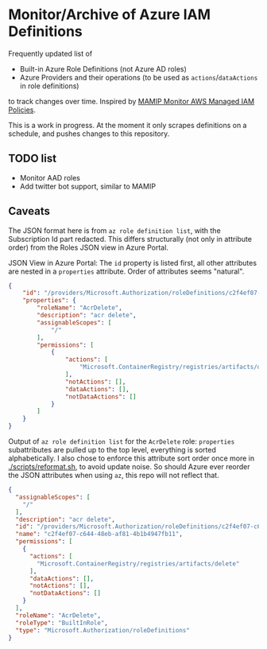 # Monitor/Archive of Azure IAM Definitions

Frequently updated list of

- Built-in Azure Role Definitions (not Azure AD roles)
- Azure Providers and their operations (to be used as `actions`/`dataActions` in role definitions)

to track changes over time. Inspired by [MAMIP Monitor AWS Managed IAM Policies](https://github.com/z0ph/MAMIP).

This is a work in progress. At the moment it only scrapes definitions
on a schedule, and pushes changes to this repository.

## TODO list

- Monitor AAD roles
- Add twitter bot support, similar to MAMIP

## Caveats

The JSON format here is from `az role definition list`, with the Subscription Id part redacted.
This differs structurally (not only in attribute order) from the Roles JSON view in Azure Portal.

JSON View in Azure Portal: The `id` property is listed first, all other attributes are nested
in a `properties` attribute. Order of attributes seems "natural".

```json
{
    "id": "/providers/Microsoft.Authorization/roleDefinitions/c2f4ef07-c644-48eb-af81-4b1b4947fb11",
    "properties": {
        "roleName": "AcrDelete",
        "description": "acr delete",
        "assignableScopes": [
            "/"
        ],
        "permissions": [
            {
                "actions": [
                    "Microsoft.ContainerRegistry/registries/artifacts/delete"
                ],
                "notActions": [],
                "dataActions": [],
                "notDataActions": []
            }
        ]
    }
}
```

Output of `az role definition list` for the `AcrDelete` role: `properties` subattributes are pulled
up to the top level, everything is sorted alphabetically. I also chose to enforce this attribute
sort order once more in [./scripts/reformat.sh](./scripts/reformat.sh), to avoid update noise.
So should Azure ever reorder the JSON attributes when using `az`, this repo will not reflect that.

```json
{
  "assignableScopes": [
    "/"
  ],
  "description": "acr delete",
  "id": "/providers/Microsoft.Authorization/roleDefinitions/c2f4ef07-c644-48eb-af81-4b1b4947fb11",
  "name": "c2f4ef07-c644-48eb-af81-4b1b4947fb11",
  "permissions": [
    {
      "actions": [
        "Microsoft.ContainerRegistry/registries/artifacts/delete"
      ],
      "dataActions": [],
      "notActions": [],
      "notDataActions": []
    }
  ],
  "roleName": "AcrDelete",
  "roleType": "BuiltInRole",
  "type": "Microsoft.Authorization/roleDefinitions"
}
```
